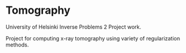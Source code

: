 # Tomography
University of Helsinki Inverse Problems 2 Project work.

Project for computing x-ray tomography using variety of regularization methods.
